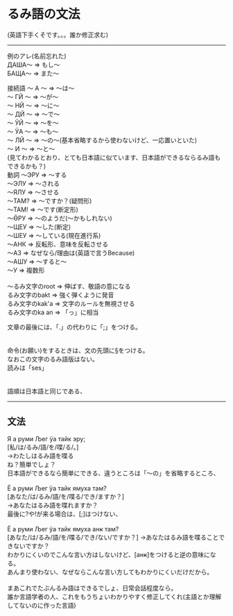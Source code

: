 # るみ語の文法
(英語下手くそです。。。誰か修正求む)
___
例のアレ(名前忘れた)<BR>
ДАША～ => もし～<BR>
БАЩА～ => また～

接続語
～ А ～ => ～は～<BR>
～ ГЙ ～ => ～が～<BR>
～ НЙ ～ => ～に～<BR>
～ ДЙ ～ => ～で～<BR>
～ ӰЙ ～ => ～を～<BR>
～ ӰА ～ => ～も～<BR>
～ ЛЙ ～ => ～の～(基本省略するから使わないけど、一応置いといた)<BR>
～ И ～ => ～と～<BR>
(見てわかるとおり、とても日本語に似ています、日本語ができるならるみ語もできるかも？)<BR>
動詞
～ЭРУ => ～する<BR>
～ЭЛУ => ～される<BR>
～ЯЛУ => ～させる<BR>
～ТАМ? => ～ですか？(疑問形)<BR>
～ТАМ! => ～です(断定形)<BR>
～ӪРУ => ～のようだ(～かもしれない)<BR>
～ЩЕУ => ～した(断定)<BR>
～ШЕУ => ～している(現在進行系)<BR>
～АНК => 反転形、意味を反転させる<BR>
～АЗ => なぜなら/理由は(英語で言うBecause)<BR>
～АШУ => ～すると～
<BR>
～У => 複数形<BR>
<BR>
～るみ文字のroot => 伸ばす、敬語の意になる<BR>
るみ文字のbakt => 強く弾くように発音<BR>
るみ文字のkak'a => 文字のルールを無視させる<BR>
るみ文字のka an => 「っ」に相当<BR>

文章の最後には、「.」の代わりに「;」をつける。<BR>
<BR>
<BR>
命令(お願い)をするときは、文の先頭に§をつける。<BR>
なおこの文字のるみ語版はない。<BR>
読みは「ses」<BR>
<BR>
<BR>
語順は日本語と同じである、<BR>
___
## 文法
Я а руми Љег ӱа тайк эру;<BR>
[私/は/るみ/語/を/喋/る/。]<BR>
→わたしはるみ語を喋る<BR>
ね？簡単でしょ？<BR>
日本語ができるなら簡単にできる、違うところは「～の」を省略するところ、<BR>
<BR>
Ё а руми Љег ӱа тайк ямуха там?<BR>
[あなた/は/るみ/語/を/喋る/でき/ますか？]<BR>
→あなたはるみ語を喋れますか？<BR>
最後に?や!が来る場合は、[;]はつけない、<BR>
<BR>
Ё а руми Љег ӱа тайк ямуха анҝ там?<BR>
[あなた/は/るみ/語/を/喋る/でき/ない/ですか？]
→あなたはるみ語を喋ることできないですか？<BR>
わかりにくいのでこんな言い方はしないけど、[анҝ]をつけると逆の意味になる。<BR>
あんまり使わない、なぜならこんな言い方してもわかりにくいだけだから。<BR>
<BR>
まあこれでたぶんるみ語はできるでしょ、日常会話程度なら。<BR>
誰か言語学者の人、これをもうちょいわかりやすく修正してくれ(主語とか理解してないのに作った言語)<BR>
